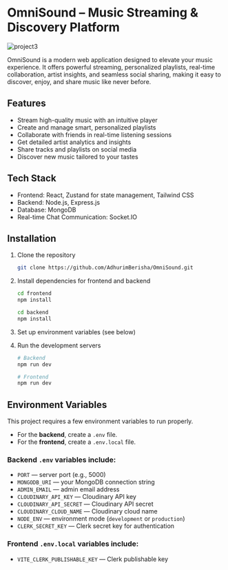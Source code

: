 # OmniSound – Music Streaming & Discovery Platform

![project3](https://github.com/user-attachments/assets/5d975b87-cf0a-4096-9232-50185fb608b7)


OmniSound is a modern web application designed to elevate your music experience. It offers powerful streaming, personalized playlists, real-time collaboration, artist insights, and seamless social sharing, making it easy to discover, enjoy, and share music like never before.

## Features

- Stream high-quality music with an intuitive player  
- Create and manage smart, personalized playlists  
- Collaborate with friends in real-time listening sessions  
- Get detailed artist analytics and insights  
- Share tracks and playlists on social media  
- Discover new music tailored to your tastes  

## Tech Stack

- Frontend: React, Zustand for state management, Tailwind CSS  
- Backend: Node.js, Express.js  
- Database: MongoDB  
- Real-time Chat Communication:  Socket.IO  

## Installation

1. Clone the repository  
    ```bash
    git clone https://github.com/AdhurimBerisha/OmniSound.git
    ```

2. Install dependencies for frontend and backend  
    ```bash
    cd frontend
    npm install

    cd backend
    npm install
    ```

3. Set up environment variables (see below)

4. Run the development servers  
    ```bash
    # Backend
    npm run dev

    # Frontend
    npm run dev
    ```

## Environment Variables

This project requires a few environment variables to run properly.

- For the **backend**, create a `.env` file.  
- For the **frontend**, create a `.env.local` file.

### Backend `.env` variables include:

- `PORT` — server port (e.g., 5000)  
- `MONGODB_URI` — your MongoDB connection string  
- `ADMIN_EMAIL` — admin email address  
- `CLOUDINARY_API_KEY` — Cloudinary API key  
- `CLOUDINARY_API_SECRET` — Cloudinary API secret  
- `CLOUDINARY_CLOUD_NAME` — Cloudinary cloud name  
- `NODE_ENV` — environment mode (`development` or `production`)  
- `CLERK_SECRET_KEY` — Clerk secret key for authentication  

### Frontend `.env.local` variables include:

- `VITE_CLERK_PUBLISHABLE_KEY` — Clerk publishable key
